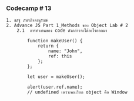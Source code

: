 ### Codecamp # 13

    1. ชลัฐ ภัทรกิจจานุรักษ์
    2. Advance JS Part 1_Methods ของ Object Lab # 2
        2.1  การทำงานของ code ดังกล่าวจะได้อะไรออกมา

            function makeUser() {
                return {
                    name: "John",
                    ref: this
                };
            };

            let user = makeUser();

            alert(user.ref.name);
            // undefined เพราะคนเรียก object คือ Window
